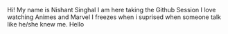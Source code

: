 Hi! My name is Nishant Singhal
I am here taking the Github Session
I love watching Animes and Marvel
I freezes when i suprised when someone talk like he/she knew me.
Hello